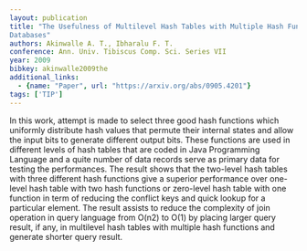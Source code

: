 ```yaml
---
layout: publication
title: "The Usefulness of Multilevel Hash Tables with Multiple Hash Functions in Large
Databases"
authors: Akinwalle A. T., Ibharalu F. T.
conference: Ann. Univ. Tibiscus Comp. Sci. Series VII
year: 2009
bibkey: akinwalle2009the
additional_links:
  - {name: "Paper", url: "https://arxiv.org/abs/0905.4201"}
tags: ['TIP']
---
```

In this work, attempt is made to select three good hash functions which
uniformly distribute hash values that permute their internal states and allow
the input bits to generate different output bits. These functions are used in
different levels of hash tables that are coded in Java Programming Language and
a quite number of data records serve as primary data for testing the
performances. The result shows that the two-level hash tables with three
different hash functions give a superior performance over one-level hash table
with two hash functions or zero-level hash table with one function in term of
reducing the conflict keys and quick lookup for a particular element. The result
assists to reduce the complexity of join operation in query language from O(n2)
to O(1) by placing larger query result, if any, in multilevel hash tables with
multiple hash functions and generate shorter query result.

